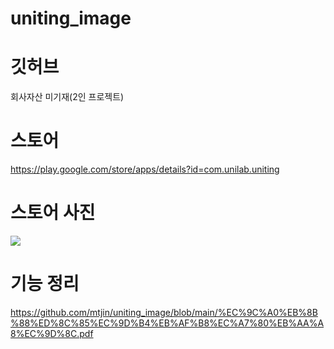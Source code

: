 # uniting_image

# 깃허브
회사자산 미기재(2인 프로젝트)

# 스토어
https://play.google.com/store/apps/details?id=com.unilab.uniting

# 스토어 사진
<img src="https://user-images.githubusercontent.com/37071007/99551024-b761bd00-29fe-11eb-993e-9d254699c18b.png"/>

# 기능 정리
https://github.com/mtjin/uniting_image/blob/main/%EC%9C%A0%EB%8B%88%ED%8C%85%EC%9D%B4%EB%AF%B8%EC%A7%80%EB%AA%A8%EC%9D%8C.pdf
